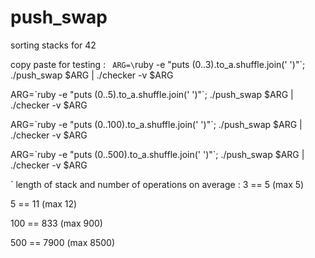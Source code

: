 # push_swap
sorting stacks for 42

copy paste for testing :
`
ARG=\`ruby -e "puts (0..3).to_a.shuffle.join(' ')"\`; ./push_swap $ARG | ./checker -v $ARG 

ARG=\`ruby -e "puts (0..5).to_a.shuffle.join(' ')"\`; ./push_swap $ARG | ./checker -v $ARG

ARG=\`ruby -e "puts (0..100).to_a.shuffle.join(' ')"\`; ./push_swap $ARG | ./checker -v $ARG

ARG=\`ruby -e "puts (0..500).to_a.shuffle.join(' ')"\`; ./push_swap $ARG | ./checker -v $ARG

`
length of stack and number of operations on average :
  3 == 5 (max 5)
  
  5 == 11 (max 12)
  
  100 == 833 (max 900)
  
  500 == 7900 (max 8500)
  
